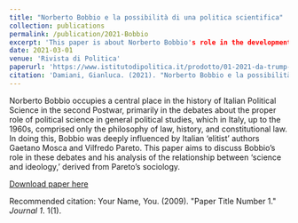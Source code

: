 ```yaml
---
title: "Norberto Bobbio e la possibilità di una politica scientifica"
collection: publications
permalink: /publication/2021-Bobbio
excerpt: 'This paper is about Norberto Bobbio's role in the development of Italian Political Science'
date: 2021-03-01
venue: 'Rivista di Politica'
paperurl: 'https://www.istitutodipolitica.it/prodotto/01-2021-da-trump-a-biden-come-canbiano-gli-stati-uniti/'
citation: 'Damiani, Gianluca. (2021). "Norberto Bobbio e la possibilità di una political scientifica." <i>. Rivista di Politica </i>. 1(2021) </i>. pp. 135-45.'
---
```

Norberto Bobbio occupies a central place in the history of Italian Political Science in the second Postwar, primarily in the debates about the proper role of political science in general political studies, which in Italy, up to the 1960s, comprised only the philosophy of law, history, and constitutional law. In doing this, Bobbio was deeply influenced by Italian ‘elitist’ authors Gaetano Mosca and Vilfredo Pareto. This paper aims to discuss Bobbio’s role in these debates and his analysis of the relationship between ‘science and ideology,’ derived from Pareto’s sociology.

[Download paper here](http://academicpages.github.io/files/paper1.pdf)

Recommended citation: Your Name, You. (2009). "Paper Title Number 1." <i>Journal 1</i>. 1(1).
